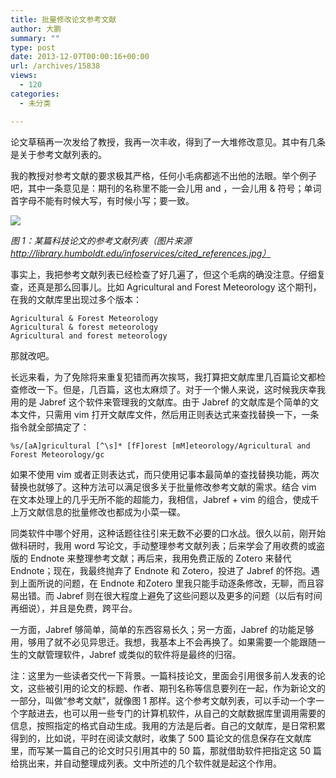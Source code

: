 ```yaml
---
title: 批量修改论文参考文献
author: 大鹏
summary: ""
type: post
date: 2013-12-07T00:00:16+00:00
url: /archives/15838
views:
  - 120
categories:
  - 未分类

---
```

<!--:zh-->

论文草稿再一次发给了教授，我再一次丰收，得到了一大堆修改意见。其中有几条是关于参考文献列表的。

我的教授对参考文献的要求极其严格，任何小毛病都逃不出他的法眼。举个例子吧，其中一条意见是：期刊的名称里不能一会儿用 and ，一会儿用 & 符号；单词首字母不能有时候大写，有时候小写；要一致。

<!--:-->

<!--more-->

<!--:zh-->

![][1]

_图 1：某篇科技论文的参考文献列表（图片来源 http://library.humboldt.edu/infoservices/cited_references.jpg）_

事实上，我把参考文献列表已经检查了好几遍了，但这个毛病的确没注意。仔细复查，还真是那么回事儿。比如 Agricultural and Forest Meteorology 这个期刊，在我的文献库里出现过多个版本：

    Agricultural & Forest Meteorology
    Agricultural & forest meteorology 
    Agricultural and forest meteorology 
    

那就改吧。

长远来看，为了免除将来重复犯错而再次挨骂，我打算把文献库里几百篇论文都检查修改一下。但是，几百篇，这也太麻烦了。对于一个懒人来说，这时候我庆幸我用的是 Jabref 这个软件来管理我的文献库。由于 Jabref 的文献库是个简单的文本文件，只需用 vim 打开文献库文件，然后用正则表达式来查找替换一下，一条指令就全部搞定了：

    %s/[aA]gricultural [^\s]* [fF]orest [mM]eteorology/Agricultural and Forest Meteorology/gc
    

如果不使用 vim 或者正则表达式，而只使用记事本最简单的查找替换功能，两次替换也就够了。这种方法可以满足很多关于批量修改参考文献的需求。结合 vim 在文本处理上的几乎无所不能的超能力，我相信，Jabref + vim 的组合，使成千上万文献信息的批量修改也都成为小菜一碟。

同类软件中哪个好用，这种话题往往引来无数不必要的口水战。很久以前，刚开始做科研时，我用 word 写论文，手动整理参考文献列表；后来学会了用收费的或盗版的 Endnote 来整理参考文献；再后来，我用免费正版的 Zotero 来替代 Endnote；现在，我最终抛弃了 Endnote 和 Zotero，投进了 Jabref 的怀抱。遇到上面所说的问题，在 Endnote 和Zotero 里我只能手动逐条修改，无聊，而且容易出错。而 Jabref 则在很大程度上避免了这些问题以及更多的问题（以后有时间再细说），并且是免费，跨平台。

一方面，Jabref 够简单，简单的东西容易长久；另一方面，Jabref 的功能足够用，够用了就不必见异思迁。我想，我基本上不会再换了。如果需要一个能跟随一生的文献管理软件，Jabref 或类似的软件将是最终的归宿。

注：这里为一些读者交代一下背景。一篇科技论文，里面会引用很多前人发表的论文，这些被引用的论文的标题、作者、期刊名称等信息要列在一起，作为新论文的一部分，叫做“参考文献”，就像图 1 那样。这个参考文献列表，可以手动一个字一个字敲进去，也可以用一些专门的计算机软件，从自己的文献数据库里调用需要的信息，按照指定的格式自动生成。我用的方法是后者。自己的文献库，是日常积累得到的，比如说，平时在阅读文献时，收集了 500 篇论文的信息保存在文献库里，而写某一篇自己的论文时只引用其中的 50 篇，那就借助软件把指定这 50 篇给挑出来，并自动整理成列表。文中所述的几个软件就是起这个作用。

<!--:-->

 [1]: http://library.humboldt.edu/infoservices/cited_references.jpg
